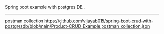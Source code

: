 
Spring boot example with postgres DB..

*******************************************************


postman collection
https://github.com/vijayab015/spring-boot-crud-with-postgresdb/blob/main/Product-CRUD-Example.postman_collection.json


